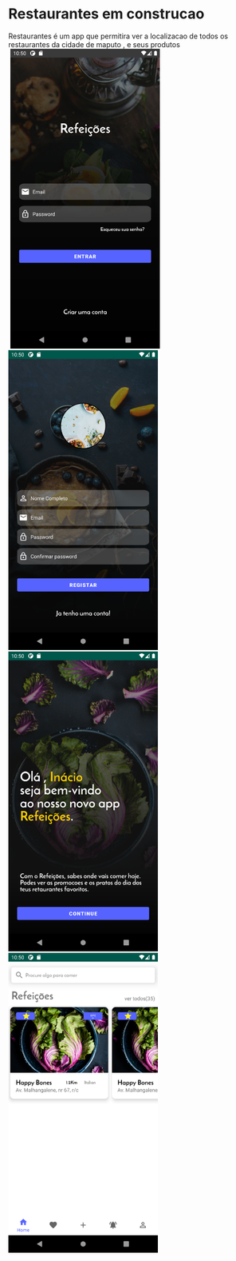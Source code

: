 # Restaurantes em construcao
 Restaurantes é um app que permitira ver a localizacao de todos os restaurantes da cidade de maputo , e seus produtos<br>
 <img src="https://github.com/inaciosacataria/Restaurantes/blob/main/Sreenshot/1.png" alt="" title="1" width="300"/> <img src="https://github.com/inaciosacataria/Restaurantes/blob/main/Sreenshot/2.png" alt="" title="1" width="300"/>  <img src="https://github.com/inaciosacataria/Restaurantes/blob/main/Sreenshot/3.png" alt="" title="1" width="300"/> <img src="https://github.com/inaciosacataria/Restaurantes/blob/main/Sreenshot/4.png" alt="" title="1" width="300"/>  <img src="https://github.com/inaciosacataria/Restaurantes/blob/main/Sreenshot/5.png" alt="" title="1" width="300"/> 
